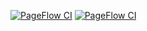 [![PageFlow CI](https://github.com/ToriCrux/Blog_PageFlow/actions/workflows/dev-ci.yml/badge.svg?branch=dev)](https://github.com/ToriCrux/Blog_PageFlow/actions/workflows/dev-ci.yml)
[![PageFlow CI](https://github.com/ToriCrux/Blog_PageFlow/actions/workflows/dev-ci.yml/badge.svg?branch=main)](https://github.com/ToriCrux/Blog_PageFlow/actions/workflows/dev-ci.yml)
